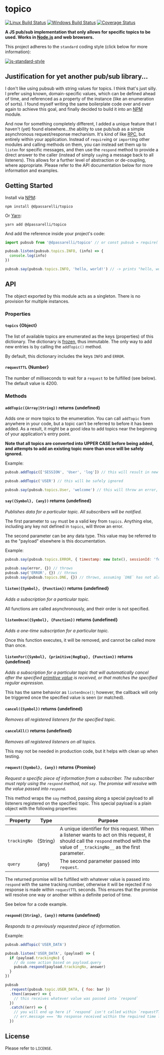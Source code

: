 # topico

[![Linux Build Status](https://img.shields.io/travis/DPassarelli/topico/master?label=Linux%20build&logo=travis)](https://travis-ci.org/DPassarelli/topico)
[![Windows Build Status](https://img.shields.io/appveyor/build/DPassarelli/topico/master?label=Windows%20build&logo=appveyor)](https://ci.appveyor.com/project/DPassarelli/topico?branch=master)
[![Coverage Status](https://img.shields.io/coveralls/github/DPassarelli/topico/master?logo=coveralls)](https://coveralls.io/github/DPassarelli/topico?branch=master)

**A JS pub/sub implementation that only allows for specific topics to be used. Works in [Node.js](https://nodejs.org) and web browsers.**

This project adheres to the `standard` coding style (click below for more information):

[![js-standard-style](https://cdn.rawgit.com/feross/standard/master/badge.svg)](https://github.com/feross/standard#javascript-standard-style)


## Justification for yet another pub/sub library...

I don't like using pubsub with string values for topics. I think that's just silly. I prefer using known, domain-specific values, which can be defined ahead of time, and referenced as a property of the instance (like an enumeration of sorts). I found myself writing the same boilerplate code over and over again to achieve this goal, and finally decided to build it into an [NPM](https://docs.npmjs.com) module.

And now for something completely different, I added a unique feature that I haven't (yet) found elsewhere...the ability to use pub/sub as a simple asynchronous request/response mechanism. It's kind of like [RPC](https://en.wikipedia.org/wiki/Remote_procedure_call), but entirely within your application. Instead of `require`ing or `import`ing other modules and calling methods on them, you can instead set them up to `listen` for specific messages, and then use the `respond` method to provide a direct answer to the caller (instead of simply `say`ing a message back to all listeners). This allows for a further level of abstraction or de-coupling, where appropriate. Please refer to the API documentation below for more information and examples.


## Getting Started

Install via [NPM](https://docs.npmjs.com/downloading-and-installing-packages-locally):

    npm install @dpassarelli/topico

Or [Yarn](https://yarnpkg.com/getting-started/usage#adding-a-dependency):

    yarn add @dpassarelli/topico

And add the reference inside your project's code:

```javascript
import pubsub from '@dpassarelli/topico' // or const pubsub = require('@dpassarelli/topico')

pubsub.listen(pubsub.topics.INFO, (info) => {
  console.log(info)
})

pubsub.say(pubsub.topics.INFO, 'hello, world!') // -> prints "hello, world!" on the console
```


## API

The object exported by this module acts as a singleton. There is no provision for multiple instances. 

### Properties

#### `topics` {Object}

The list of available topics are enumerated as the keys (properties) of this dictionary. The dictionary is [frozen](https://developer.mozilla.org/en-US/docs/Web/JavaScript/Reference/Global_Objects/Object/freeze), thus immutable. The only way to add new entries is by calling the `addTopic()` method.

By default, this dictionary includes the keys `INFO` and `ERROR`.

#### `requestTTL` {Number}

The number of milliseconds to wait for a `request` to be fulfilled (see below). The default value is 4200.

### Methods

#### `addTopic({Array|String})` returns {undefined}

Adds one or more topics to the enumeration. You can call `addTopic` from anywhere in your code, but a topic can't be referred to before it has been added. As a result, it might be a good idea to add topics near the beginning of your application's entry point.

**Note that all topics are converted into UPPER CASE before being added, and attempts to add an existing topic more than once will be safely ignored.**

Example:

```javascript
pubsub.addTopic(['SESSION', 'User', 'log']) // this will result in new entries SESSION, USER, LOG

pubsub.addTopic('USER') // this will be safely ignored

pubsub.say(pubsub.topics.User, 'welcome') // this will throw an error, since `USER` exists, not `User`
```

#### `say({Symbol}, {any})` returns {undefined}

_Publishes data for a particular topic. All subscribers will be notified._

The first parameter to `say` must be a valid key from `topics`. Anything else, including any key not defined in `topics`, will throw an error.

The second parameter can be any data type. This value may be referred to as the "payload" elsewhere is this documentation.

Example:

```javascript
pubsub.say(pubsub.topics.ERROR, { timestamp: new Date(), sessionId: 'foo', userId: 'bar', error: e }) // OK

pubsub.say(error, {}) // throws
pubsub.say('ERROR', {}) // throws
pubsub.say(pubsub.topics.DNE, {}) // throws, assuming `DNE` has not already been added to the enum
```

#### `listen({Symbol}, {Function})` returns {undefined}

_Adds a subscription for a particular topic._

All functions are called asynchronously, and their order is not specified.

#### `listenOnce({Symbol}, {Function})` returns {undefined}

_Adds a one-time subscription for a particular topic._

Once this function executes, it will be removed, and cannot be called more than once.

#### `listenFor({Symbol}, {primitive|RegExp}, {Function})` returns {undefined}

_Adds a subscription for a particular topic that will automatically cancel after the specified [primitive value](https://developer.mozilla.org/en-US/docs/Glossary/Primitive) is received, or that matches the specified regular expression._

This has the same behavior as `listenOnce()`; however, the callback will only be triggered once the specified value is seen (or matched).

#### `cancel({Symbol})` returns {undefined}

_Removes all registered listeners for the specified topic._

#### `cancelAll()` returns {undefined}

_Removes all registered listeners on all topics._

This may not be needed in production code, but it helps with clean up when testing.

#### `request({Symbol}, {any})` returns {Promise}

_Request a specific piece of information from a subscriber. The subscriber must reply using the `respond` method, not `say`. The promise will resolve with the value passed into `respond`._

This method wraps the `say` method, passing along a special payload to all listeners registered on the specified topic. This special payload is a plain object with the following properties:

| Property     | Type     | Purpose |
|--------------|----------|---------|
| `trackingNo` | {String} | A unique identifier for this request. When a listener wants to act on this request, it should call the `respond` method with the value of `__trackingNo__` as the first parameter. |
| `query`    | {any}    | The second parameter passed into `request`. |

The returned promise will be fulfilled with whatever value is passed into `respond` with the same tracking number, otherwise it will be rejected if no response is made within `requestTTL` seconds. This ensures that the promise will resolve one way or another within a definite period of time.

See below for a code example.

#### `respond({String}, {any})` returns {undefined}

_Responds to a previously requested piece of information._

Example:

```javascript
pubsub.addTopic('USER_DATA')

pubsub.listen('USER_DATA', (payload) => {
  if (payload.trackingNo) {
    // do some action based on payload.query
    pubsub.respond(payload.trackingNo, answer)
  }
})

pubsub
  .request(pubsub.topic.USER_DATA, { foo: bar })
  .then((answer) => {
    // this receives whatever value was passed into `respond`
  })
  .catch((err) => {
    // you will end up here if `respond` isn't called within `requestTTL` ms (by default, 4200)
    // err.message === 'No response received within the required time limit.'
  })
```

## License

Please refer to `LICENSE`.
